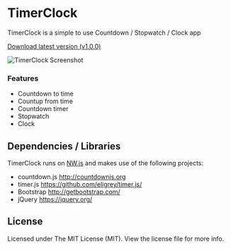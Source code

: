 # TimerClock

TimerClock is a simple to use Countdown / Stopwatch / Clock app

[Download latest version (v1.0.0)]()

![TimerClock Screenshot](http://i.imgur.com/TX9XiHg.png)

### Features

* Countdown to time
* Countup from time
* Countdown timer
* Stopwatch
* Clock

## Dependencies / Libraries

TimerClock runs on [NW.js](https://github.com/nwjs/nw.js) and makes use of the following projects:

* countdown.js http://countdownjs.org
* timer.js https://github.com/eligrey/timer.js/
* Bootstrap http://getbootstrap.com/
* jQuery https://jquery.org/



## License

Licensed under The MIT License (MIT). View the license file for more info.